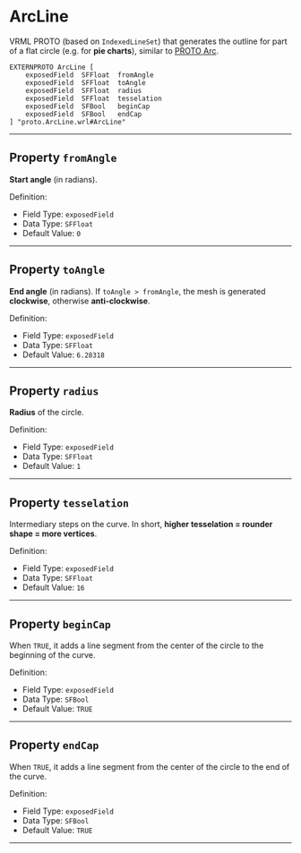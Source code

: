 # ArcLine

VRML PROTO (based on `IndexedLineSet`) that generates the outline for part of a flat circle (e.g. for **pie charts**),
similar to [PROTO Arc](https://github.com/wildpeaks/proto-arc).

	EXTERNPROTO ArcLine [
		exposedField  SFFloat  fromAngle
		exposedField  SFFloat  toAngle
		exposedField  SFFloat  radius
		exposedField  SFFloat  tesselation
		exposedField  SFBool   beginCap
		exposedField  SFBool   endCap
	] "proto.ArcLine.wrl#ArcLine"


-------------------------------------------------------------------------------

## Property `fromAngle`

**Start angle** (in radians).

Definition:
 - Field Type: `exposedField`
 - Data Type: `SFFloat`
 - Default Value: `0`


-------------------------------------------------------------------------------

## Property `toAngle`

**End angle** (in radians).
If `toAngle > fromAngle`, the mesh is generated **clockwise**, otherwise **anti-clockwise**.

Definition:
 - Field Type: `exposedField`
 - Data Type: `SFFloat`
 - Default Value: `6.28318`


-------------------------------------------------------------------------------

## Property `radius`

**Radius** of the circle.

Definition:
 - Field Type: `exposedField`
 - Data Type: `SFFloat`
 - Default Value: `1`


-------------------------------------------------------------------------------

## Property `tesselation`

Intermediary steps on the curve.
In short, **higher tesselation = rounder shape = more vertices**.

Definition:
 - Field Type: `exposedField`
 - Data Type: `SFFloat`
 - Default Value: `16`


-------------------------------------------------------------------------------

## Property `beginCap`

When `TRUE`, it adds a line segment from the center of the circle to the beginning of the curve.

Definition:
 - Field Type: `exposedField`
 - Data Type: `SFBool`
 - Default Value: `TRUE`


-------------------------------------------------------------------------------

## Property `endCap`

When `TRUE`, it adds a line segment from the center of the circle to the end of the curve.

Definition:
 - Field Type: `exposedField`
 - Data Type: `SFBool`
 - Default Value: `TRUE`


-------------------------------------------------------------------------------

